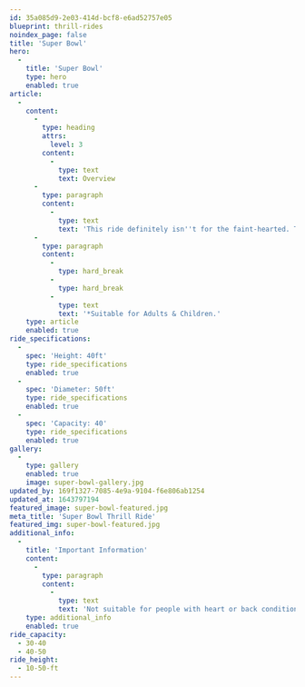 ```yaml
---
id: 35a085d9-2e03-414d-bcf8-e6ad52757e05
blueprint: thrill-rides
noindex_page: false
title: 'Super Bowl'
hero:
  -
    title: 'Super Bowl'
    type: hero
    enabled: true
article:
  -
    content:
      -
        type: heading
        attrs:
          level: 3
        content:
          -
            type: text
            text: Overview
      -
        type: paragraph
        content:
          -
            type: text
            text: 'This ride definitely isn''t for the faint-hearted. The Superbowl funfair ride spins around while it gradually rises up to a vertical position. Riders will be left rattled and exhilarated all at the same time. '
      -
        type: paragraph
        content:
          -
            type: hard_break
          -
            type: hard_break
          -
            type: text
            text: '*Suitable for Adults & Children.'
    type: article
    enabled: true
ride_specifications:
  -
    spec: 'Height: 40ft'
    type: ride_specifications
    enabled: true
  -
    spec: 'Diameter: 50ft'
    type: ride_specifications
    enabled: true
  -
    spec: 'Capacity: 40'
    type: ride_specifications
    enabled: true
gallery:
  -
    type: gallery
    enabled: true
    image: super-bowl-gallery.jpg
updated_by: 169f1327-7085-4e9a-9104-f6e806ab1254
updated_at: 1643797194
featured_image: super-bowl-featured.jpg
meta_title: 'Super Bowl Thrill Ride'
featured_img: super-bowl-featured.jpg
additional_info:
  -
    title: 'Important Information'
    content:
      -
        type: paragraph
        content:
          -
            type: text
            text: 'Not suitable for people with heart or back conditions or of a nervous disposition should avoid riding. Other medical conditions that may preclude riding include pregnancy, recent surgery, broken bones, or neck problems.'
    type: additional_info
    enabled: true
ride_capacity:
  - 30-40
  - 40-50
ride_height:
  - 10-50-ft
---
```

